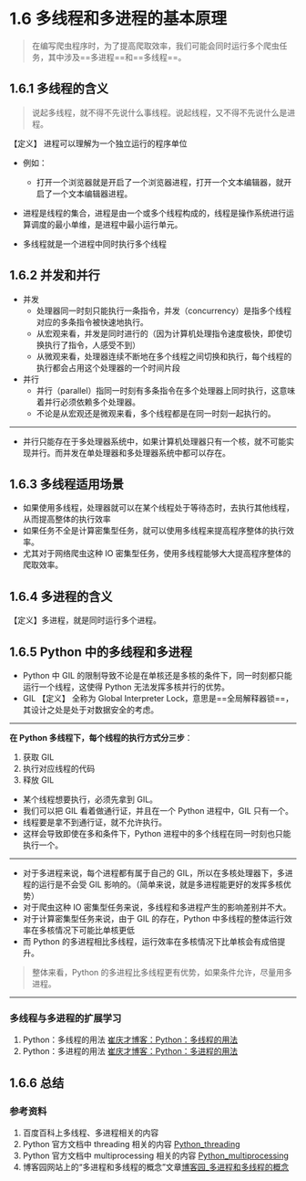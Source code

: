 # 1.6 多线程和多进程的基本原理
> 在编写爬虫程序时，为了提高爬取效率，我们可能会同时运行多个爬虫任务，其中涉及==多进程==和==多线程==。

## 1.6.1 多线程的含义
> 说起多线程，就不得不先说什么事线程。说起线程，又不得不先说什么是进程。

【定义】 进程可以理解为一个独立运行的程序单位
- 例如：
  - 打开一个浏览器就是开启了一个浏览器进程，打开一个文本编辑器，就开启了一个文本编辑器进程。
  
- 进程是线程的集合，进程是由一个或多个线程构成的，线程是操作系统进行运算调度的最小单维，是进程中最小运行单元。
- 多线程就是一个进程中同时执行多个线程
## 1.6.2 并发和并行
- 并发
  - 处理器同一时刻只能执行一条指令，并发（concurrency）是指多个线程对应的多条指令被快速地执行。
  - 从宏观来看，并发是同时进行的（因为计算机处理指令速度极快，即使切换执行了指令，人感受不到）
  - 从微观来看，处理器连续不断地在多个线程之间切换和执行，每个线程的执行都会占用这个处理器的一个时间片段
- 并行
  - 并行（parallel）指同一时刻有多条指令在多个处理器上同时执行，这意味着并行必须依赖多个处理器。
  - 不论是从宏观还是微观来看，多个线程都是在同一时刻一起执行的。
---
- 并行只能存在于多处理器系统中，如果计算机处理器只有一个核，就不可能实现并行。而并发在单处理器和多处理器系统中都可以存在。
## 1.6.3 多线程适用场景
- 如果使用多线程，处理器就可以在某个线程处于等待态时，去执行其他线程，从而提高整体的执行效率
- 如果任务不全是计算密集型任务，就可以使用多线程来提高程序整体的执行效率。
- 尤其对于网络爬虫这种 IO 密集型任务，使用多线程能够大大提高程序整体的爬取效率。
## 1.6.4 多进程的含义
【定义】多进程，就是同时运行多个进程。
## 1.6.5 Python 中的多线程和多进程
- Python 中 GIL 的限制导致不论是在单核还是多核的条件下，同一时刻都只能运行一个线程，这使得 Python 无法发挥多核并行的优势。
- GIL 【定义】 全称为 Global Interpreter Lock，意思是==全局解释器锁==，其设计之处是处于对数据安全的考虑。
---
**在 Python 多线程下，每个线程的执行方式分三步**：
1. 获取 GIL
2. 执行对应线程的代码
3. 释放 GIL
- 某个线程想要执行，必须先拿到 GIL。
- 我们可以把 GIL 看着做通行证，并且在一个 Python 进程中，GIL 只有一个。
- 线程要是拿不到通行证，就不允许执行。
- 这样会导致即使在多和条件下，Python 进程中的多个线程在同一时刻也只能执行一个。
---
- 对于多进程来说，每个进程都有属于自己的 GIL，所以在多核处理器下，多进程的运行是不会受 GIL 影响的。（简单来说，就是多进程能更好的发挥多核优势）
- 对于爬虫这种 IO 密集型任务来说，多线程和多进程产生的影响差别并不大。
- 对于计算密集型任务来说，由于 GIL 的存在，Python 中多线程的整体运行效率在多核情况下可能比单核更低
- 而 Python 的多进程相比多线程，运行效率在多核情况下比单核会有成倍提升。
> 整体来看，Python 的多进程比多线程更有优势，如果条件允许，尽量用多进程。
---
### 多线程与多进程的扩展学习
1. Python：多线程的用法 [崔庆才博客：Python：多线程的用法](https://setup.scrape.center/python-threading)
2. Python：多进程的用法 [崔庆才博客：Python：多进程的用法](https://setup.scrape.center/python-multiprocessing)
## 1.6.6 总结
### 参考资料
1. 百度百科上多线程、多进程相关的内容
2. Python 官方文档中 threading 相关的内容 [Python_threading](https://docs.python.org/zh-cn/3/library/threading.html?highlight=threading#module-threading)
3. Python 官方文档中 multiprocessing 相关的内容 [Python_multiprocessing](https://docs.python.org/zh-cn/3/library/multiprocessing.html#module-multiprocessing)
4. 博客园网站上的“多进程和多线程的概念”文章[博客园_多进程和多线程的概念](https://www.cnblogs.com/linuxAndMcu/p/11064916.html)